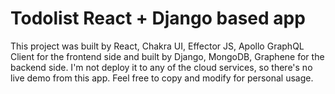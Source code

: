 # Todolist React + Django based app

This project was built by React, Chakra UI, Effector JS, Apollo GraphQL Client for the frontend side and built by Django, MongoDB, Graphene for the backend side. I'm not deploy it to any of the cloud services, so there's no live demo from this app. Feel free to copy and modify for personal usage.
